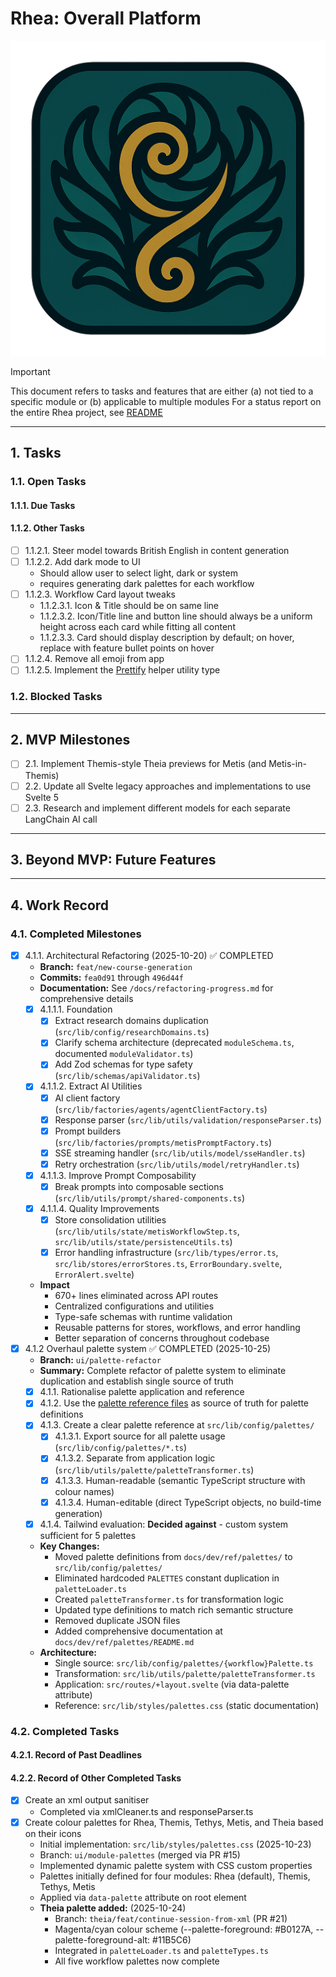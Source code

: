 # Rhea: Overall Platform

![Rhea Icon](static/icon.png)

> [!IMPORTANT]
> This document refers to tasks and features that are either (a) not tied to a specific module or (b) applicable to multiple modules
> For a status report on the entire Rhea project, see [README](./README.md)

---

## 1. Tasks

### 1.1. Open Tasks

#### 1.1.1. Due Tasks

#### 1.1.2. Other Tasks
- [ ] 1.1.2.1. Steer model towards British English in content generation
- [ ] 1.1.2.2. Add dark mode to UI
  - Should allow user to select light, dark or system
  - requires generating dark palettes for each workflow
- [ ] 1.1.2.3. Workflow Card layout tweaks
  - 1.1.2.3.1. Icon & Title should be on same line
  - 1.1.2.3.2. Icon/Title line and button line should always be a uniform height across each card while fitting all content
  - 1.1.2.3.3. Card should display description by default; on hover, replace with feature bullet points on hover
- [ ] 1.1.2.4. Remove all emoji from app
- [ ] 1.1.2.5. Implement the [Prettify](https://www.totaltypescript.com/concepts/the-prettify-helper) helper utility type

### 1.2. Blocked Tasks

---

## 2. MVP Milestones
- [ ] 2.1. Implement Themis-style Theia previews for Metis (and Metis-in-Themis)
- [ ] 2.2. Update all Svelte legacy approaches and implementations to use Svelte 5
- [ ] 2.3. Research and implement different models for each separate LangChain AI call
---

## 3. Beyond MVP: Future Features

---

## 4. Work Record

### 4.1. Completed Milestones

- [x] 4.1.1. Architectural Refactoring (2025-10-20) ✅ COMPLETED
  - **Branch:** `feat/new-course-generation`
  - **Commits:** `fea0d91` through `496d44f`
  - **Documentation:** See `/docs/refactoring-progress.md` for comprehensive details
  - [x] 4.1.1.1. Foundation
    - [x] Extract research domains duplication (`src/lib/config/researchDomains.ts`)
    - [x] Clarify schema architecture (deprecated `moduleSchema.ts`, documented `moduleValidator.ts`)
    - [x] Add Zod schemas for type safety (`src/lib/schemas/apiValidator.ts`)
  - [x] 4.1.1.2. Extract AI Utilities
    - [x] AI client factory (`src/lib/factories/agents/agentClientFactory.ts`)
    - [x] Response parser (`src/lib/utils/validation/responseParser.ts`)
    - [x] Prompt builders (`src/lib/factories/prompts/metisPromptFactory.ts`)
    - [x] SSE streaming handler (`src/lib/utils/model/sseHandler.ts`)
    - [x] Retry orchestration (`src/lib/utils/model/retryHandler.ts`)
  - [x] 4.1.1.3. Improve Prompt Composability
    - [x] Break prompts into composable sections (`src/lib/utils/prompt/shared-components.ts`)
  - [x] 4.1.1.4. Quality Improvements
    - [x] Store consolidation utilities (`src/lib/utils/state/metisWorkflowStep.ts`, `src/lib/utils/state/persistenceUtils.ts`)
    - [x] Error handling infrastructure (`src/lib/types/error.ts`, `src/lib/stores/errorStores.ts`, `ErrorBoundary.svelte`, `ErrorAlert.svelte`)
  - **Impact**
    - 670+ lines eliminated across API routes
    - Centralized configurations and utilities
    - Type-safe schemas with runtime validation
    - Reusable patterns for stores, workflows, and error handling
    - Better separation of concerns throughout codebase
- [x] 4.1.2 Overhaul palette system ✅ COMPLETED (2025-10-25)
  - **Branch:** `ui/palette-refactor`
  - **Summary:** Complete refactor of palette system to eliminate duplication and establish single source of truth
  - [x] 4.1.1. Rationalise palette application and reference
  - [x] 4.1.2. Use the [palette reference files](docs/dev/ref/palettes) as source of truth for palette definitions
  - [x] 4.1.3. Create a clear palette reference at `src/lib/config/palettes/`
      - [x] 4.1.3.1. Export source for all palette usage (`src/lib/config/palettes/*.ts`)
      - [x] 4.1.3.2. Separate from application logic (`src/lib/utils/palette/paletteTransformer.ts`)
      - [x] 4.1.3.3. Human-readable (semantic TypeScript structure with colour names)
      - [x] 4.1.3.4. Human-editable (direct TypeScript objects, no build-time generation)
  - [x] 4.1.4. Tailwind evaluation: **Decided against** - custom system sufficient for 5 palettes
  - **Key Changes:**
    - Moved palette definitions from `docs/dev/ref/palettes/` to `src/lib/config/palettes/`
    - Eliminated hardcoded `PALETTES` constant duplication in `paletteLoader.ts`
    - Created `paletteTransformer.ts` for transformation logic
    - Updated type definitions to match rich semantic structure
    - Removed duplicate JSON files
    - Added comprehensive documentation at `docs/dev/ref/palettes/README.md`
  - **Architecture:**
    - Single source: `src/lib/config/palettes/{workflow}Palette.ts`
    - Transformation: `src/lib/utils/palette/paletteTransformer.ts`
    - Application: `src/routes/+layout.svelte` (via data-palette attribute)
    - Reference: `src/lib/styles/palettes.css` (static documentation)

### 4.2. Completed Tasks

#### 4.2.1. Record of Past Deadlines

#### 4.2.2. Record of Other Completed Tasks

- [x] Create an xml output sanitiser
  - Completed via xmlCleaner.ts and responseParser.ts
- [x] Create colour palettes for Rhea, Themis, Tethys, Metis, and Theia based on their icons
  - Initial implementation: `src/lib/styles/palettes.css` (2025-10-23)
  - Branch: `ui/module-palettes` (merged via PR #15)
  - Implemented dynamic palette system with CSS custom properties
  - Palettes initially defined for four modules: Rhea (default), Themis, Tethys, Metis
  - Applied via `data-palette` attribute on root element
  - **Theia palette added:** (2025-10-24)
    - Branch: `theia/feat/continue-session-from-xml` (PR #21)
    - Magenta/cyan colour scheme (--palette-foreground: #B0127A, --palette-foreground-alt: #11B5C6)
    - Integrated in `paletteLoader.ts` and `paletteTypes.ts`
    - All five workflow palettes now complete
